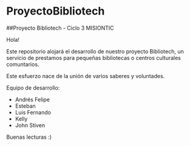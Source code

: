# ProyectoBibliotech
##Proyecto Bibliotech - Ciclo 3 MISIONTIC

Hola!

Este repositorio alojará el desarrollo de nuestro proyecto Bibliotech, un servicio de prestamos para pequeñas bibliotecas o centros culturales comuntarios. 

Este esfuerzo nace de la unión de varios saberes y voluntades.

Equipo de desarrollo:
* Andrés Felipe
* Esteban
* Luis Fernando
* Kelly
* John Stiven

Buenas lecturas :)



